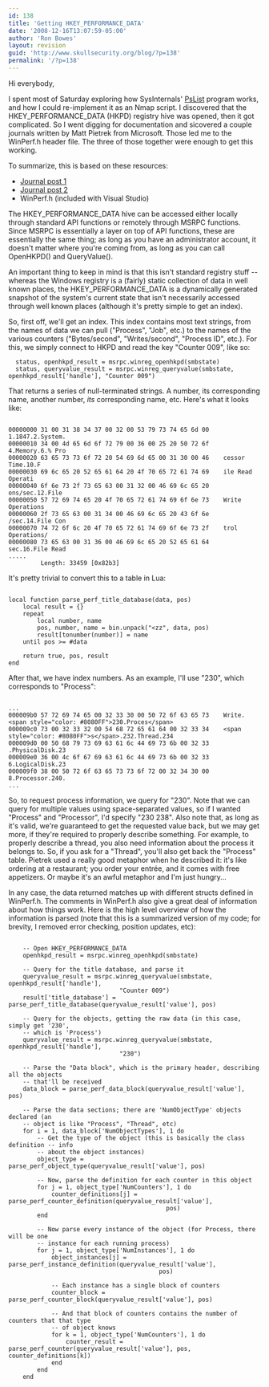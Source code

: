 ```yaml
---
id: 138
title: 'Getting HKEY_PERFORMANCE_DATA'
date: '2008-12-16T13:07:59-05:00'
author: 'Ron Bowes'
layout: revision
guid: 'http://www.skullsecurity.org/blog/?p=138'
permalink: '/?p=138'
---
```


Hi everybody,

I spent most of Saturday exploring how SysInternals' [PsList](http://technet.microsoft.com/en-us/sysinternals/bb896682.aspx) program works, and how I could re-implement it as an Nmap script. I discovered that the HKEY\_PERFORMANCE\_DATA (HKPD) registry hive was opened, then it got complicated. So I went digging for documentation and sicovered a couple journals written by Matt Pietrek from Microsoft. Those led me to the WinPerf.h header file. The three of those together were enough to get this working.

To summarize, this is based on these resources:

- [Journal post 1](http://www.microsoft.com/msj/archive/S271.aspx)
- [Journal post 2](http://www.microsoft.com/msj/archive/S2A9.aspx)
- WinPerf.h (included with Visual Studio)

The HKEY\_PERFORMANCE\_DATA hive can be accessed either locally through standard API functions or remotely through MSRPC functions. Since MSRPC is essentially a layer on top of API functions, these are essentially the same thing; as long as you have an administrator account, it doesn't matter where you're coming from, as long as you can call OpenHKPD() and QueryValue().

An important thing to keep in mind is that this isn't standard registry stuff -- whereas the Windows registry is a (fairly) static collection of data in well known places, the HKEY\_PERFORMANCE\_DATA is a dynamically generated snapshot of the system's current state that isn't necessarily accessed through well known places (although it's pretty simple to get an index).

So, first off, we'll get an index. This index contains most text strings, from the names of data we can pull ("Process", "Job", etc.) to the names of the various counters ("Bytes/second", "Writes/second", "Process ID", etc.). For this, we simply connect to HKPD and read the key "Counter 009", like so:

```
  status, openhkpd_result = msrpc.winreg_openhkpd(smbstate)
  status, queryvalue_result = msrpc.winreg_queryvalue(smbstate, openhkpd_result['handle'], "Counter 009")
```

That returns a series of null-terminated strings. A number, its corresponding name, another number, *its* corresponding name, etc. Here's what it looks like:

```

00000000 31 00 31 38 34 37 00 32 00 53 79 73 74 65 6d 00    1.1847.2.System.
00000010 34 00 4d 65 6d 6f 72 79 00 36 00 25 20 50 72 6f    4.Memory.6.% Pro
00000020 63 65 73 73 6f 72 20 54 69 6d 65 00 31 30 00 46    cessor Time.10.F
00000030 69 6c 65 20 52 65 61 64 20 4f 70 65 72 61 74 69    ile Read Operati
00000040 6f 6e 73 2f 73 65 63 00 31 32 00 46 69 6c 65 20    ons/sec.12.File
00000050 57 72 69 74 65 20 4f 70 65 72 61 74 69 6f 6e 73    Write Operations
00000060 2f 73 65 63 00 31 34 00 46 69 6c 65 20 43 6f 6e    /sec.14.File Con
00000070 74 72 6f 6c 20 4f 70 65 72 61 74 69 6f 6e 73 2f    trol Operations/
00000080 73 65 63 00 31 36 00 46 69 6c 65 20 52 65 61 64    sec.16.File Read
.....
         Length: 33459 [0x82b3]
```

It's pretty trivial to convert this to a table in Lua:

```

local function parse_perf_title_database(data, pos)
    local result = {}
    repeat
        local number, name
        pos, number, name = bin.unpack("<zz", data, pos)
        result[tonumber(number)] = name
    until pos >= #data

    return true, pos, result
end
```

After that, we have index numbers. As an example, I'll use "230", which corresponds to "Process":

```

...
000009b0 57 72 69 74 65 00 32 33 30 00 50 72 6f 63 65 73    Write.<span style="color: #8080FF">230.Proces</span>
000009c0 73 00 32 33 32 00 54 68 72 65 61 64 00 32 33 34    <span style="color: #8080FF">s</span>.232.Thread.234
000009d0 00 50 68 79 73 69 63 61 6c 44 69 73 6b 00 32 33    .PhysicalDisk.23
000009e0 36 00 4c 6f 67 69 63 61 6c 44 69 73 6b 00 32 33    6.LogicalDisk.23
000009f0 38 00 50 72 6f 63 65 73 73 6f 72 00 32 34 30 00    8.Processor.240.
...
```

So, to request process information, we query for "230". Note that we can query for multiple values using space-separated values, so if I wanted "Process" and "Processor", I'd specify "230 238". Also note that, as long as it's valid, we're guaranteed to get the requested value back, but we may get more, if they're required to properly describe something. For example, to properly describe a thread, you also need information about the process it belongs to. So, if you ask for a "Thread", you'll also get back the "Process" table. Pietrek used a really good metaphor when he described it: it's like ordering at a restaurant; you order your entrée, and it comes with free appetizers. Or maybe it's an awful metaphor and I'm just hungry...

In any case, the data returned matches up with different structs defined in WinPerf.h. The comments in WinPerf.h also give a great deal of information about how things work. Here is the high level overview of how the information is parsed (note that this is a summarized version of my code; for brevity, I removed error checking, position updates, etc):

```

    -- Open HKEY_PERFORMANCE_DATA
    openhkpd_result = msrpc.winreg_openhkpd(smbstate)

    -- Query for the title database, and parse it
    queryvalue_result = msrpc.winreg_queryvalue(smbstate, openhkpd_result['handle'], 
                               "Counter 009")
    result['title_database'] = parse_perf_title_database(queryvalue_result['value'], pos)

    -- Query for the objects, getting the raw data (in this case, simply get '230', 
    -- which is 'Process')
    queryvalue_result = msrpc.winreg_queryvalue(smbstate, openhkpd_result['handle'], 
                               "230")

    -- Parse the "Data block", which is the primary header, describing all the objects 
    -- that'll be received
    data_block = parse_perf_data_block(queryvalue_result['value'], pos)

    -- Parse the data sections; there are 'NumObjectType' objects declared (an 
    -- object is like "Process", "Thread", etc)
    for i = 1, data_block['NumObjectTypes'], 1 do
        -- Get the type of the object (this is basically the class definition -- info 
        -- about the object instances)
        object_type = parse_perf_object_type(queryvalue_result['value'], pos)

        -- Now, parse the definition for each counter in this object
        for j = 1, object_type['NumCounters'], 1 do
            counter_definitions[j] = parse_perf_counter_definition(queryvalue_result['value'], 
                                            pos)
        end

        -- Now parse every instance of the object (for Process, there will be one 
        -- instance for each running process)
        for j = 1, object_type['NumInstances'], 1 do
            object_instances[j] = parse_perf_instance_definition(queryvalue_result['value'], 
                                          pos)

            -- Each instance has a single block of counters
            counter_block = parse_perf_counter_block(queryvalue_result['value'], pos)

            -- And that block of counters contains the number of counters that that type 
            -- of object knows
            for k = 1, object_type['NumCounters'], 1 do
                counter_result = parse_perf_counter(queryvalue_result['value'], pos, counter_definitions[k])
            end
        end
    end
```